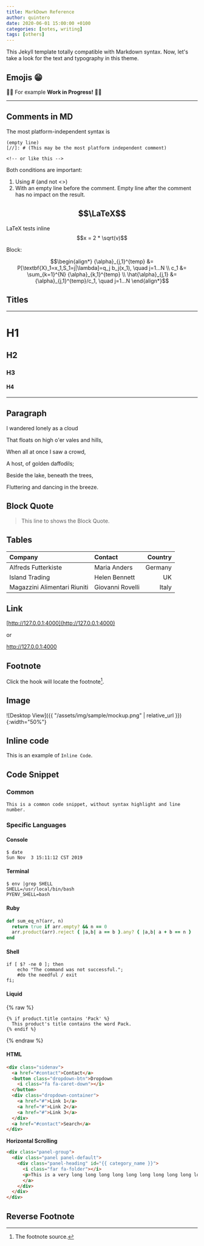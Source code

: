 ```yaml
---
title: MarkDown Reference
author: quintero
date: 2020-06-01 15:00:00 +0100
categories: [notes, writing]
tags: [others]
---
```


This Jekyll template totally compatible with Markdown syntax. Now, let's take a look for the text and typography in this theme.

## Emojis 😁

🚧🚧  For example **Work in Progress!** 🚧🚧

---

## Comments in MD

The most platform-independent syntax is

```
(empty line)
[//]: # (This may be the most platform independent comment)

<!-- or like this -->
```

Both conditions are important:

1. Using # (and not <>)
1. With an empty line before the comment. Empty line after the comment has no impact on the result.

## $$\LaTeX$$

LaTeX tests inline $$x = 2 * \sqrt(v)$$

Block:

$$\begin{align*}
    {\alpha}_{j,1}^{temp} &= P[\textbf{X}_1=x_1,S_1=j|\lambda]=q_j b_j(x_1), \quad j=1...N \\
    c_1 &= \sum_{k=1}^{N}  {\alpha}_{k,1}^{temp} \\
     \hat{\alpha}_{j,1} &=  {\alpha}_{j,1}^{temp}/c_1, \quad j=1...N
\end{align*}$$


## Titles

***
# H1

<h2 data-toc-skip>H2</h2>

<h3 data-toc-skip>H3</h3>

#### H4

***

## Paragraph

I wandered lonely as a cloud

That floats on high o'er vales and hills,

When all at once I saw a crowd,

A host, of golden daffodils;

Beside the lake, beneath the trees,

Fluttering and dancing in the breeze.

## Block Quote

> This line to shows the Block Quote.

## Tables

| Company                      | Contact          | Country |
| :--------------------------- | :--------------- | ------: |
| Alfreds Futterkiste          | Maria Anders     | Germany |
| Island Trading               | Helen Bennett    |      UK |
| Magazzini Alimentari Riuniti | Giovanni Rovelli |   Italy |

## Link

[http://127.0.0.1:4000](http://127.0.0.1:4000)

or

<http://127.0.0.1:4000>


## Footnote

Click the hook will locate the footnote[^footnote].


## Image

![Desktop View]({{ "/assets/img/sample/mockup.png" | relative_url }}){:width="50%"}


## Inline code

This is an example of `Inline Code`.


## Code Snippet

### Common

```
This is a common code snippet, without syntax highlight and line number.
```

### Specific Languages

#### Console

```console
$ date
Sun Nov  3 15:11:12 CST 2019
```


#### Terminal

```terminal
$ env |grep SHELL
SHELL=/usr/local/bin/bash
PYENV_SHELL=bash
```

#### Ruby

```ruby
def sum_eq_n?(arr, n)
  return true if arr.empty? && n == 0
  arr.product(arr).reject { |a,b| a == b }.any? { |a,b| a + b == n }
end
```

#### Shell

```shell
if [ $? -ne 0 ]; then
    echo "The command was not successful.";
    #do the needful / exit
fi;
```

#### Liquid

{% raw %}
```liquid
{% if product.title contains 'Pack' %}
  This product's title contains the word Pack.
{% endif %}
```
{% endraw %}

#### HTML

```html
<div class="sidenav">
  <a href="#contact">Contact</a>
  <button class="dropdown-btn">Dropdown
    <i class="fa fa-caret-down"></i>
  </button>
  <div class="dropdown-container">
    <a href="#">Link 1</a>
    <a href="#">Link 2</a>
    <a href="#">Link 3</a>
  </div>
  <a href="#contact">Search</a>
</div>
```

**Horizontal Scrolling**

```html
<div class="panel-group">
  <div class="panel panel-default">
    <div class="panel-heading" id="{{ category_name }}">
      <i class="far fa-folder"></i>
      <p>This is a very long long long long long long long long long long long long long long long long long long long long long line.</p>
      </a>
    </div>
  </div>
</div>
```


## Reverse Footnote

[^footnote]: The footnote source.
